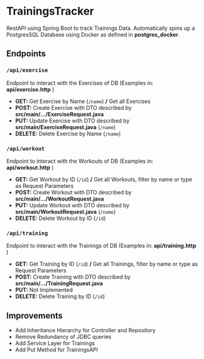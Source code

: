 # TrainingsTracker
RestAPI using Spring Boot to track Trainings Data. Automatically spins up a PostgresSQL
Database using Docker as defined in **postgres_docker**.

## Endpoints

### `/api/exercise`
Endpoint to interact with the Exercises of DB (Examples in: **api/exercise.http** )
- **GET:** Get Exercise by Name (`/name`) **/** Get all Exercises
- **POST:** Create Exercise with DTO described by **src/main/.../ExerciseRequest.java**
- **PUT:** Update Exercise with DTO described by **src/main/ExerciseRequest.java** (`/name`)
- **DELETE:** Delete Exercise by Name (`/name`)

### `/api/workout`
Endpoint to interact with the Workouts of DB (Examples in: **api/workout.http** )
- **GET:** Get Workout by ID (`/id`) **/** Get all Workouts, filter by name or type as Request Parameters 
- **POST:** Create Workout with DTO described by **src/main/.../WorkoutRequest.java**
- **PUT:** Update Workout with DTO described by **src/main/WorkoutRequest.java** (`/name`)
- **DELETE:** Delete Workout by ID (`/id`)

### `/api/training`
Endpoint to interact with the Trainings of DB (Examples in: **api/training.http** )
- **GET:** Get Training by ID (`/id`) **/** Get all Trainings, filter by name or type as Request Parameters
- **POST:** Create Training with DTO described by **src/main/.../TrainingRequest.java**
- **PUT:** Not Implemented
- **DELETE:** Delete Training by ID (`/id`)

## Improvements
- Add Inheritance Hierarchy for Controller and Repository
- Remove Redundancy of JDBC queries
- Add Service Layer for Trainings
- Add Put Method for TrainingsAPI
